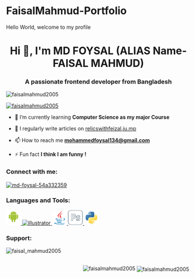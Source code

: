 # FaisalMahmud-Portfolio
Hello World, welcome to my profile
<h1 align="center">Hi 👋, I'm MD FOYSAL (ALIAS Name- FAISAL MAHMUD)</h1>
<h3 align="center">A passionate frontend developer from Bangladesh</h3>

<p align="left"> <img src="https://komarev.com/ghpvc/?username=faisalmahmud2005&label=Profile%20views&color=0e75b6&style=flat" alt="faisalmahmud2005" /> </p>

<p align="left"> <a href="https://github.com/ryo-ma/github-profile-trophy"><img src="https://github-profile-trophy.vercel.app/?username=faisalmahmud2005" alt="faisalmahmud2005" /></a> </p>

- 🌱 I’m currently learning **Computer Science as my major Course**

- 📝 I regularly write articles on [relicswithfeizal.ju.mp](relicswithfeizal.ju.mp)

- 📫 How to reach me **mohammedfoysal134@gmail.com**

- ⚡ Fun fact **I think I am funny !**

<h3 align="left">Connect with me:</h3>
<p align="left">
<a href="https://linkedin.com/in/md-foysal-54a332359" target="blank"><img align="center" src="https://raw.githubusercontent.com/rahuldkjain/github-profile-readme-generator/master/src/images/icons/Social/linked-in-alt.svg" alt="md-foysal-54a332359" height="30" width="40" /></a>
</p>

<h3 align="left">Languages and Tools:</h3>
<p align="left"> <a href="https://developer.android.com" target="_blank" rel="noreferrer"> <img src="https://raw.githubusercontent.com/devicons/devicon/master/icons/android/android-original-wordmark.svg" alt="android" width="40" height="40"/> </a> <a href="https://www.adobe.com/in/products/illustrator.html" target="_blank" rel="noreferrer"> <img src="https://www.vectorlogo.zone/logos/adobe_illustrator/adobe_illustrator-icon.svg" alt="illustrator" width="40" height="40"/> </a> <a href="https://www.java.com" target="_blank" rel="noreferrer"> <img src="https://raw.githubusercontent.com/devicons/devicon/master/icons/java/java-original.svg" alt="java" width="40" height="40"/> </a> <a href="https://www.photoshop.com/en" target="_blank" rel="noreferrer"> <img src="https://raw.githubusercontent.com/devicons/devicon/master/icons/photoshop/photoshop-line.svg" alt="photoshop" width="40" height="40"/> </a> <a href="https://www.python.org" target="_blank" rel="noreferrer"> <img src="https://raw.githubusercontent.com/devicons/devicon/master/icons/python/python-original.svg" alt="python" width="40" height="40"/> </a> </p>

<h3 align="left">Support:</h3>
<p><a href="https://www.buymeacoffee.com/faisal_mahmud2005"> <img align="left" src="https://cdn.buymeacoffee.com/buttons/v2/default-yellow.png" height="50" width="210" alt="faisal_mahmud2005" /></a></p><br><br>

<p><img align="left" src="https://github-readme-stats.vercel.app/api/top-langs?username=faisalmahmud2005&show_icons=true&locale=en&layout=compact" alt="faisalmahmud2005" /></p>

<p>&nbsp;<img align="center" src="https://github-readme-stats.vercel.app/api?username=faisalmahmud2005&show_icons=true&locale=en" alt="faisalmahmud2005" /></p>

